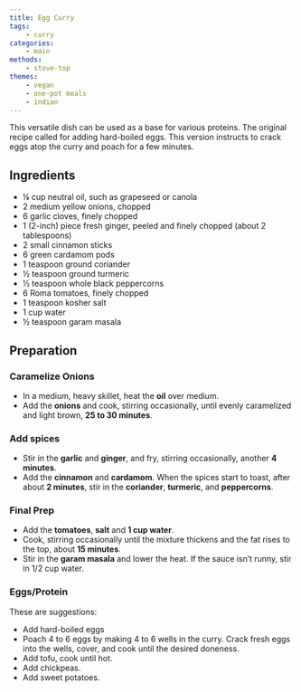 ```yaml
---
title: Egg Curry
tags:
    - curry
categories:
    - main
methods:
    - stove-top
themes:
    - vegan
    - one-pot meals
    - indian
---
```


This versatile dish can be used as a base for various proteins. The
original recipe called for adding hard-boiled eggs. This version
instructs to crack eggs atop the curry and poach for a few minutes.

## Ingredients

-   ¼ cup neutral oil, such as grapeseed or canola
-   2 medium yellow onions, chopped
-   6 garlic cloves, finely chopped
-   1 (2-inch) piece fresh ginger, peeled and finely chopped (about 2
    tablespoons)
-   2 small cinnamon sticks
-   6 green cardamom pods
-   1 teaspoon ground coriander
-   ½ teaspoon ground turmeric
-   ½ teaspoon whole black peppercorns
-   6 Roma tomatoes, finely chopped
-   1 teaspoon kosher salt
-   1 cup water
-   ½ teaspoon garam masala

## Preparation

### Caramelize Onions

-   In a medium, heavy skillet, heat the **oil** over medium.
-   Add the **onions** and cook, stirring occasionally, until evenly
    caramelized and light brown, **25 to 30 minutes**.

### Add spices

-   Stir in the **garlic** and **ginger**, and fry, stirring
    occasionally, another **4 minutes**.
-   Add the **cinnamon** and **cardamom**. When the spices start to
    toast, after about **2 minutes**, stir in the **coriander**,
    **turmeric**, and **peppercorns**.

### Final Prep

-   Add the **tomatoes**, **salt** and **1 cup water**.
-   Cook, stirring occasionally until the mixture thickens and the fat
    rises to the top, about **15 minutes**.
-   Stir in the **garam masala** and lower the heat. If the sauce isn’t
    runny, stir in 1/2 cup water.

### Eggs/Protein

These are suggestions:

-   Add hard-boiled eggs
-   Poach 4 to 6 eggs by making 4 to 6 wells in the curry. Crack fresh
    eggs into the wells, cover, and cook until the desired doneness.
-   Add tofu, cook until hot.
-   Add chickpeas.
-   Add sweet potatoes.
